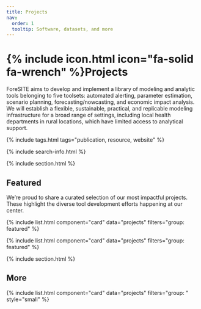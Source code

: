 ```yaml
---
title: Projects
nav:
  order: 1
  tooltip: Software, datasets, and more
---
```


# {% include icon.html icon="fa-solid fa-wrench" %}Projects

ForeSITE aims to develop and implement a library of modeling and analytic tools belonging to five toolsets:
automated alerting, parameter estimation, scenario planning, forecasting/nowcasting, and
economic impact analysis. We will establish a flexible, sustainable, practical, and replicable modeling infrastructure for a
broad range of settings, including local health departments in rural locations, which have limited
access to analytical support.

{% include tags.html tags="publication, resource, website" %}

{% include search-info.html %}

{% include section.html %}

## Featured

We’re proud to share a curated selection of our most impactful projects. These highlight the diverse tool development efforts happening at our center.

{% include list.html component="card" data="projects" filters="group: featured" %}

{% include list.html component="card" data="projects" filters="group: featured" %}

{% include section.html %}

## More

{% include list.html component="card" data="projects" filters="group: " style="small" %}
